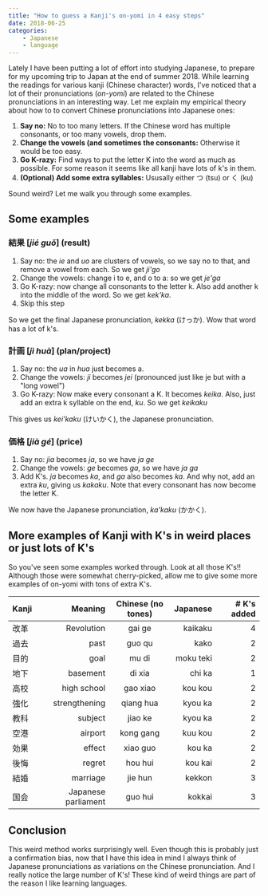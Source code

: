 ```yaml
---
title: "How to guess a Kanji's on-yomi in 4 easy steps"
date: 2018-06-25
categories:
    - Japanese
    - language
---
```

Lately I have been putting a lot of effort into studying Japanese, to prepare for my upcoming trip to Japan at the end of summer 2018. While learning the readings for various kanji (Chinese character) words, I've noticed that a lot of their pronunciations (_on-yomi_) are related to the Chinese pronunciations in an interesting way. Let me explain my empirical theory about how to to convert Chinese pronunciations into Japanese ones:

<!-- TEASER_END -->

1. <b>Say no:</b> No to too many letters. If the Chinese word has multiple consonants, or too many vowels, drop them.
2. <b>Change the vowels (and sometimes the consonants:</b> Otherwise it would be too easy.
3. <b>Go K-razy:</b> Find ways to put the letter K into the word as much as possible. For some reason it seems like all kanji have lots of k's in them.
4. <b>(Optional) Add some extra syllables:</b> Ususally either つ (tsu) or く (ku)

Sound weird? Let me walk you through some examples.

## Some examples
### 結果 [_jié guǒ_] (result)
1. Say no: the _ie_ and _uo_ are clusters of vowels, so we say no to that, and remove a vowel from each. So we get _ji'go_
2. Change the vowels: change i to e, and o to a: so we get _je'ga_
3. Go K-razy: now change all consonants to the letter k. Also add another k into the middle of the word. So we get _kek'ka_.
4. Skip this step

So we get the final Japanese pronunciation, _kekka_ (けっか). Wow that word has a lot of k's.

### 計画 [_jì huà_] (plan/project)
1. Say no: the _ua_ in _hua_ just becomes a.
2. Change the vowels: _ji_ becomes _jei_ (pronounced just like je but with a "long vowel")
3. Go K-razy: Now make every consonant a K. It becomes _keika_. Also, just add an extra k syllable on the end, _ku_. So we get _keikaku_

This gives us _kei'kaku_ (けいかく), the Japanese pronunciation.

### 価格 [_jià gé_] (price)
1. Say no: _jia_ becomes _ja_, so we have _ja ge_
2. Change the vowels: _ge_ becomes _ga_, so we have _ja ga_
3. Add K's. _ja_ becomes _ka_, and _ga_ also becomes _ka_. And why not, add an extra _ku_, giving us _kakaku_. Note that every consonant has now become the letter K.

We now have the Japanese pronunciation, _ka'kaku_ (かかく).

## More examples of Kanji with K's in weird places or just lots of K's
So you've seen some examples worked through. Look at all those K's!! Although those were somewhat cherry-picked, allow me to give some more examples of on-yomi with tons of extra K's.

| Kanji       | Meaning | Chinese (no tones) | Japanese  | # K's added|
| ---------------|---: |:-------------------:|---:| -----------:
| 改革    | Revolution | gai ge | kaikaku | 4 |
| 過去 | past | guo qu | kako | 2 |
| 目的 | goal | mu di | moku teki | 2 | 
| 地下 | basement | di xia | chi ka | 1 |
| 高校 | high school | gao xiao | kou kou | 2 |
| 強化 | strengthening | qiang hua | kyou ka | 2 |
| 教科 | subject | jiao ke | kyou ka | 2 |
| 空港 | airport | kong gang | kuu kou | 2 |
| 効果 | effect | xiao guo | kou ka | 2 |
| 後悔 | regret | hou hui | kou kai | 2 |
| 結婚 | marriage | jie hun | kekkon | 3 |
| 国会 | Japanese parliament | guo hui | kokkai | 3 |

## Conclusion
This weird method works surprisingly well. Even though this is probably just a confirmation bias, now that I have this idea in mind I always think of Japanese pronunciations as variations on the Chinese pronunciation. And I really notice the large number of K's! These kind of weird things are part of the reason I like learning languages.
